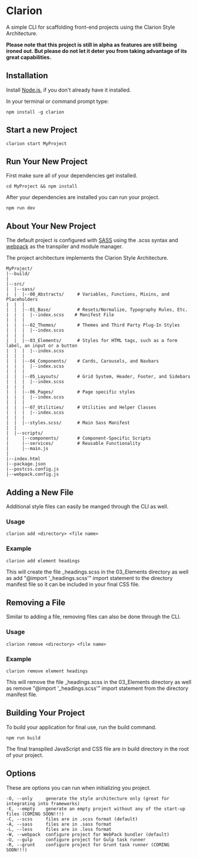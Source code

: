 # Clarion

A simple CLI for scaffolding front-end projects using the Clarion Style Architecture.

**Please note that this project is still in alpha as features are still being ironed out. But please do not let it deter you from taking advantage of its great capabilities.**

## Installation

Install [Node.js](https://nodejs.org/en/), if you don't already have it installed.

In your terminal or command prompt type:

    npm install -g clarion

<!-- ** **Mac and Linux Users: There is a permissions bug. This can be fixed by running the following command. Sorry, this will be updated shortly.**

    chmod -R 755 /usr/local/lib/node_modules/clarion

**or if you are using nvm**

    chmod -R 755 /Users/<username>/.nvm/versions/node/<node version>/lib/node_modules/clarion -->

## Start a new Project
    clarion start MyProject


## Run Your New Project
First make sure all of your dependencies get installed.

    cd MyProject && npm install

After your dependencies are installed you can run your project.

    npm run dev

## About Your New Project

The default project is configured with [SASS](http://sass-lang.com/) using the .scss syntax and [webpack](https://webpack.js.org/) as the transpiler and module manager.

The project architecture implements the Clarion Style Architecture.

    MyProject/
    |--build/
    |
    |--src/
    |  |--sass/
    |  |  |--00_Abstracts/     # Variables, Functions, Mixins, and Placeholders
    |  |  |
    |  |  |--01_Base/          # Resets/Normalize, Typography Rules, Etc.
    |  |  |  |--index.scss    # Manifest File
    |  |  |
    |  |  |--02_Themes/        # Themes and Third Party Plug-In Styles
    |  |  |  |--index.scss
    |  |  |
    |  |  |--03_Elements/      # Styles for HTML tags, such as a form label, an input or a button
    |  |  |  |--index.scss
    |  |  |
    |  |  |--04_Components/    # Cards, Carousels, and Navbars
    |  |  |  |--index.scss 
    |  |  |  
    |  |  |--05_Layouts/       # Grid System, Header, Footer, and Sidebars
    |  |  |  |--index.scss
    |  |  |
    |  |  |--06_Pages/         # Page specific styles
    |  |  |  |--index.scss
    |  |  |
    |  |  |--07_Utilities/     # Utilities and Helper Classes
    |  |  |  |--index.scss
    |  |  |
    |  |  |--styles.scss/      # Main Sass Manifest
    |  |
    |  |--scripts/
    |     |--components/       # Component-Specific Scripts
    |     |--services/         # Reusable Functionality
    |     |--main.js
    |   
    |--index.html
    |--package.json
    |--postcss.config.js
    |--webpack.config.js

## Adding a New File

Additional style files can easily be manged through the CLI as well.

### Usage

    clarion add <directory> <file name>

### Example

    clarion add element headings

This will create the file _headings.scss in the 03_Elements directory as well as add "@import '_headings.scss'" import statement to the directory manifest file so it can be included in your final CSS file.

## Removing a File

Similar to adding a file, removing files can also be done through the CLI.

### Usage

    clarion remove <directory> <file name>

### Example

    clarion remove element headings

This will remove the file _headings.scss in the 03_Elements directory as well as remove "@import '_headings.scss'" import statement from the directory manifest file.

## Building Your Project

To build your application for final use, run the build command.

    npm run build

The final transpiled JavaScript and CSS file are in build directory in the root of your project.

## Options

These are options you can run when initializing you project.

    -O, --only     generate the style architecture only (great for integrating into frameworks)
    -E, --empty    generate an empty project without any of the start-up files (COMING SOON!!!)
    -C, --scss     files are in .scss format (default)
    -A, --sass     files are in .sass format
    -L, --less     files are in .less format
    -W, --webpack  configure project for WebPack bundler (default)
    -U, --gulp     configure project for Gulp task runner
    -R, --grunt    configure project for Grunt task runner (COMING SOON!!!)
